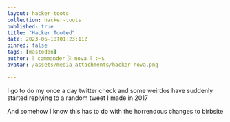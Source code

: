 ```yaml
---
layout: hacker-toots
collection: hacker-toots
published: true
title: "Hacker Tooted"
date: 2023-06-18T01:23:11Z
pinned: false
tags: [mastodon]
author: ⸸ commander ░ nova ⸸ :~$
avatar: /assets/media_attachments/hacker-nova.png

---
```


<p>I go to do my once a day twitter check and some weirdos have suddenly started replying to a random tweet I made in 2017</p><p>And somehow I know this has to do with the horrendous changes to birbsite</p>


